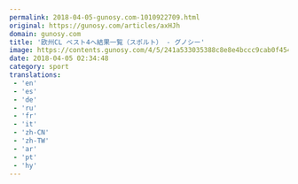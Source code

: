 ```yaml
---
permalink: 2018-04-05-gunosy.com-1010922709.html
original: https://gunosy.com/articles/axHJh
domain: gunosy.com
title: '欧州CL ベスト4へ結果一覧（スポルト） - グノシー'
image: https://contents.gunosy.com/4/5/241a533035388c8e8e4bccc9cab0f454_content.jpg
date: 2018-04-05 02:34:48
category: sport
translations: 
 - 'en'
 - 'es'
 - 'de'
 - 'ru'
 - 'fr'
 - 'it'
 - 'zh-CN'
 - 'zh-TW'
 - 'ar'
 - 'pt'
 - 'hy'
---
```


